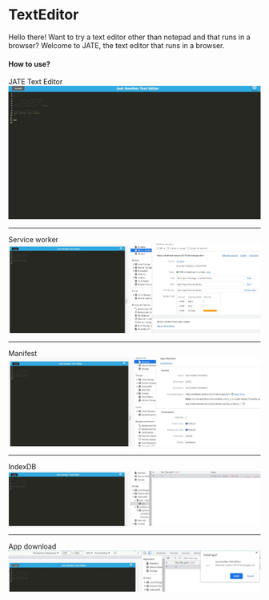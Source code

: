 # TextEditor

Hello there! Want to try a text editor other than notepad and that runs in a browser? Welcome to JATE, the text editor that runs in a browser.


#### How to use?

JATE Text Editor
![capture1](images\Capture1.JPG)
*********************************************************************************

Service worker
![capture1](images\Capture2.JPG)
*********************************************************************************

Manifest
![capture1](images\Capture3.JPG)
*********************************************************************************

IndexDB
![capture1](images\Capture4.JPG)
*********************************************************************************

App download
![capture1](images\Capture5.JPG)


